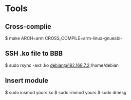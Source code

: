 # Tools
## Cross-complie
$ make ARCH=arm CROSS_COMPILE=arm-linux-gnueabi-
## SSH .ko file to BBB
$ sudo rsync -avz .ko debian@192.168.7.2:/home/debian
## Insert module
$ sudo insmod yours.ko
$ sudo rmmod yours
$ sudo dmesg
